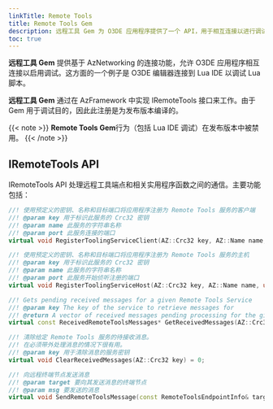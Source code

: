 ```yaml
---
linkTitle: Remote Tools
title: Remote Tools Gem
description: 远程工具 Gem 为 O3DE 应用程序提供了一个 API，用于相互连接以进行调试。
toc: true
---
```


**远程工具 Gem** 提供基于 AzNetworking 的连接功能，允许 O3DE 应用程序相互连接以启用调试。这方面的一个例子是 O3DE 编辑器连接到 Lua IDE 以调试 Lua 脚本。

**远程工具 Gem** 通过在 AzFramework 中实现 IRemoteTools 接口来工作。由于 Gem 用于调试目的，因此此注册是为发布版本编译的。

{{< note >}}
**Remote Tools Gem**行为（包括 Lua IDE 调试）在发布版本中被禁用。
{{< /note >}}

## IRemoteTools API

IRemoteTools API 处理远程工具端点和相关实用程序函数之间的通信。主要功能包括：

```cpp
//! 使用预定义的密钥、名称和目标端口将应用程序注册为 Remote Tools 服务的客户端
//! @param key 用于标识此服务的 Crc32 密钥
//! @param name 此服务的字符串名称
//! @param port 此服务连接的端口
virtual void RegisterToolingServiceClient(AZ::Crc32 key, AZ::Name name, uint16_t port) = 0;
```

```cpp
//! 使用预定义的密钥、名称和目标端口将应用程序注册为 Remote Tools 服务的主机
//! @param key 用于标识此服务的 Crc32 密钥
//! @param name 此服务的字符串名称
//! @param port 此服务开始侦听注册的端口
virtual void RegisterToolingServiceHost(AZ::Crc32 key, AZ::Name name, uint16_t port) = 0;
```

```cpp
//! Gets pending received messages for a given Remote Tools Service
//! @param key The key of the service to retrieve messages for
//! @return A vector of received messages pending processing for the given service
virtual const ReceivedRemoteToolsMessages* GetReceivedMessages(AZ::Crc32 key) const = 0;
```

```cpp
//! 清除给定 Remote Tools 服务的待接收消息。
//! 在必须带外处理消息的情况下很有用。
//! @param key 用于清除消息的服务密钥
virtual void ClearReceivedMessages(AZ::Crc32 key) = 0;
```

```cpp
//! 向远程终端节点发送消息
//! @param target 要向其发送消息的终端节点
//! @param msg 要发送的消息
virtual void SendRemoteToolsMessage(const RemoteToolsEndpointInfo& target, const RemoteToolsMessage& msg) = 0;
```
